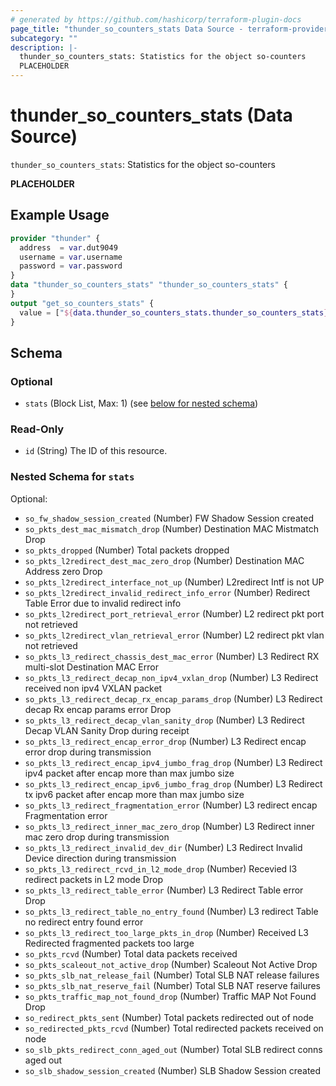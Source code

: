 ```yaml
---
# generated by https://github.com/hashicorp/terraform-plugin-docs
page_title: "thunder_so_counters_stats Data Source - terraform-provider-thunder"
subcategory: ""
description: |-
  thunder_so_counters_stats: Statistics for the object so-counters
  PLACEHOLDER
---
```


# thunder_so_counters_stats (Data Source)

`thunder_so_counters_stats`: Statistics for the object so-counters

__PLACEHOLDER__

## Example Usage

```terraform
provider "thunder" {
  address  = var.dut9049
  username = var.username
  password = var.password
}
data "thunder_so_counters_stats" "thunder_so_counters_stats" {
}
output "get_so_counters_stats" {
  value = ["${data.thunder_so_counters_stats.thunder_so_counters_stats}"]
}
```

<!-- schema generated by tfplugindocs -->
## Schema

### Optional

- `stats` (Block List, Max: 1) (see [below for nested schema](#nestedblock--stats))

### Read-Only

- `id` (String) The ID of this resource.

<a id="nestedblock--stats"></a>
### Nested Schema for `stats`

Optional:

- `so_fw_shadow_session_created` (Number) FW Shadow Session created
- `so_pkts_dest_mac_mismatch_drop` (Number) Destination MAC Mistmatch Drop
- `so_pkts_dropped` (Number) Total packets dropped
- `so_pkts_l2redirect_dest_mac_zero_drop` (Number) Destination MAC Address zero Drop
- `so_pkts_l2redirect_interface_not_up` (Number) L2redirect Intf is not UP
- `so_pkts_l2redirect_invalid_redirect_info_error` (Number) Redirect Table Error due to invalid redirect info
- `so_pkts_l2redirect_port_retrieval_error` (Number) L2 redirect pkt port not retrieved
- `so_pkts_l2redirect_vlan_retrieval_error` (Number) L2 redirect pkt vlan not retrieved
- `so_pkts_l3_redirect_chassis_dest_mac_error` (Number) L3 Redirect RX multi-slot Destination MAC Error
- `so_pkts_l3_redirect_decap_non_ipv4_vxlan_drop` (Number) L3 Redirect received non ipv4 VXLAN packet
- `so_pkts_l3_redirect_decap_rx_encap_params_drop` (Number) L3 Redirect decap Rx encap params error Drop
- `so_pkts_l3_redirect_decap_vlan_sanity_drop` (Number) L3 Redirect Decap VLAN Sanity Drop during receipt
- `so_pkts_l3_redirect_encap_error_drop` (Number) L3 Redirect encap error drop during transmission
- `so_pkts_l3_redirect_encap_ipv4_jumbo_frag_drop` (Number) L3 Redirect ipv4 packet after encap more than max jumbo size
- `so_pkts_l3_redirect_encap_ipv6_jumbo_frag_drop` (Number) L3 Redirect tx ipv6 packet after encap more than max jumbo size
- `so_pkts_l3_redirect_fragmentation_error` (Number) L3 redirect encap Fragmentation error
- `so_pkts_l3_redirect_inner_mac_zero_drop` (Number) L3 Redirect inner mac zero drop during transmission
- `so_pkts_l3_redirect_invalid_dev_dir` (Number) L3 Redirect Invalid Device direction during transmission
- `so_pkts_l3_redirect_rcvd_in_l2_mode_drop` (Number) Recevied l3 redirect packets in L2 mode Drop
- `so_pkts_l3_redirect_table_error` (Number) L3 Redirect Table error Drop
- `so_pkts_l3_redirect_table_no_entry_found` (Number) L3 redirect Table no redirect entry found error
- `so_pkts_l3_redirect_too_large_pkts_in_drop` (Number) Received L3 Redirected fragmented packets too large
- `so_pkts_rcvd` (Number) Total data packets received
- `so_pkts_scaleout_not_active_drop` (Number) Scaleout Not Active Drop
- `so_pkts_slb_nat_release_fail` (Number) Total SLB NAT release failures
- `so_pkts_slb_nat_reserve_fail` (Number) Total SLB NAT reserve failures
- `so_pkts_traffic_map_not_found_drop` (Number) Traffic MAP Not Found Drop
- `so_redirect_pkts_sent` (Number) Total packets redirected out of node
- `so_redirected_pkts_rcvd` (Number) Total redirected packets received on node
- `so_slb_pkts_redirect_conn_aged_out` (Number) Total SLB redirect conns aged out
- `so_slb_shadow_session_created` (Number) SLB Shadow Session created


